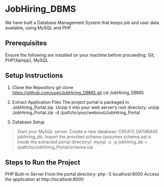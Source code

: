 # JobHiring_DBMS
 We have built a Database Management System that keeps job and user data available, using MySQL and PHP.

## Prerequisites
Ensure the following are installed on your machine before proceeding:
Git, PHP(Xampp), MySQL

## Setup Instructions

1. Clone the Repository
    git clone https://github.com/user/JobHiring_DBMS.git
    cd JobHiring_DBMS

2. Extract Application Files
The project portal is packaged in JobHiring_Portal.zip. Unzip it into your web server’s root directory:
    unzip JobHiring_Portal.zip -d /path/to/your/webroot/JobHiring_Portal

3. Database Setup
> Start your MySQL server.
> Create a new database:
    CREATE DATABASE jobhiring_db;
> Import the provided schema (assumes schema.sql is inside the extracted portal directory):
    mysql -u <username> -p jobhiring_db < /path/to/JobHiring_Portal/schema.sql

## Steps to Run the Project
PHP Built-in Server
From the portal directory: php -S localhost:8000
Access the application at http://localhost:8000
